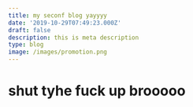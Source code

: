 ```yaml
---
title: my seconf blog yayyyy
date: '2019-10-29T07:49:23.000Z'
draft: false
description: this is meta description
type: blog
image: /images/promotion.png
---
```


# shut tyhe fuck up brooooo
